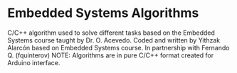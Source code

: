 # Embedded Systems Algorithms
C/C++ algorithm used to solve different tasks based on the Embedded Systems course taught by Dr. O. Acevedo. Coded and written by Yithzak Alarcón based on Embedded Systems course. In partnership with Fernando Q. (fquinterov) NOTE: Algorithms are in pure C/C++ format created for Arduino interface.
